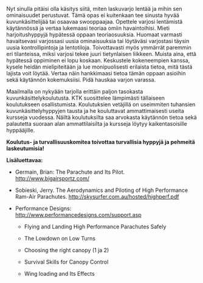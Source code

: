 Nyt sinulla pitäisi olla käsitys siitä, miten laskuvarjo lentää ja mihin
sen ominaisuudet perustuvat. Tämä opas ei kuitenkaan tee sinusta hyvää
kuvunkäsittelijää tai osaavaa swooppaajaa. Opettele varjosi lentämistä
käytännössä ja vertaa lukemaasi teoriaa omiin havaintoihisi. Mieti
harjoitushyppyjä hypätessä oppaan teoriaosuuksia. Huomaat varmasti
havaitsevasi varjossasi uusia ominaisuuksia tai löytäväsi varjostasi
täysin uusia kontrollipintoja ja lentotiloja. Toivottavasti myös
ymmärrät paremmin eri tilanteissa, miksi varjosi tekee juuri
tietynlaisen liikkeen. Muista aina, että hypätessä oppiminen ei lopu
koskaan. Keskustele kokeneempien kanssa, kysele heidän mielipiteitään ja
lue monipuolisesti erilaista tietoa, mitä tästä lajista voit löytää.
Vertaa näin hankkimaasi tietoa tämän oppaan asioihin sekä käytännön
kokemuksiisi. Pidä hauskaa varjon varassa.

Maailmalla on nykyään tarjolla erittäin paljon tasokasta
kuvunkäsittelykoulutusta. KTK suosittelee lämpimästi tällaiseen
koulutukseen osallistumista. Koulutuksien vetäjillä on useimmiten
tuhansien kuvunkäsittelyhyppyjen tausta ja he kouluttavat
ammattimaisesti useita kursseja vuodessa. Näiltä koulutuksilta saa
arvokasta käytännön tietoa sekä palautetta suoraan alan ammattilaisilta
ja kursseja löytyy kaikentasoisille hyppääjille.

**Koulutus- ja turvallisuuskomitea toivottaa turvallisia hyppyjä ja
pehmeitä laskeutumisia!**

**Lisäluettavaa:**
- Germain, Brian: The Parachute and Its Pilot.
    <http://www.bigairsportz.com/>
- Sobieski, Jerry. The Aerodynamics and Piloting of High Performance
    Ram-Air Parachutes. <http://skysurfer.com.au/hosted/highperf.pdf>
- Performance Designs: <http://www.performancedesigns.com/support.asp>

    -   Flying and Landing High Performance Parachutes Safely

    -   The Lowdown on Low Turns

    -   Choosing the right canopy (1 ja 2)

    -   Survival Skills for Canopy Control

    -   Wing loading and Its Effects
